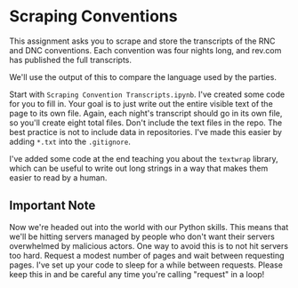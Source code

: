 # Scraping Conventions

This assignment asks you to scrape and store the transcripts
of the RNC and DNC conventions. Each convention was four 
nights long, and rev.com has published the full transcripts.

We'll use the output of this to compare the language used
by the parties. 

Start with `Scraping Convention Transcripts.ipynb`. I've created
some code for you to fill in. Your goal is to just write out
the entire visible text of the page to its own file. Again, 
each night's transcript should go in its own file, so you'll
create eight total files. Don't include the text files in the repo. The best 
practice is not to include data in repositories. I've made this easier by 
adding `*.txt` into the `.gitignore`. 

I've added some code at the end teaching you about the `textwrap` library,
which can be useful to write out long strings in a way that makes them
easier to read by a human. 

## Important Note

Now we're headed out into the world with our Python skills. This means
that we'll be hitting servers managed by people who don't want 
their servers overwhelmed by malicious actors. One way to avoid
this is to not hit servers too hard. Request a modest number of pages
and wait between requesting pages. I've set up your code to sleep 
for a while between requests. Please keep this in and be careful 
any time you're calling "request" in a loop!
